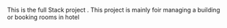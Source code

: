 This is the full Stack project .
This project is mainly foir managing a building or booking rooms in hotel
